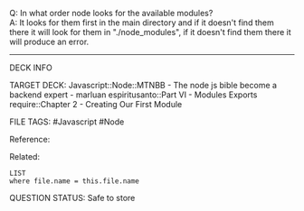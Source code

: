 Q: In what order node looks for the available modules?  
A: It looks for them first in the main directory and if it doesn't find them there it will look for them in "./node_modules", if it doesn't find them there it will produce an error.
<!--ID: 1693660762459-->

---

DECK INFO

TARGET DECK: Javascript::Node::MTNBB - The node js bible become a backend expert - marluan espiritusanto::Part VI - Modules Exports require::Chapter 2 - Creating Our First Module

FILE TAGS: #Javascript #Node

Reference:

Related:

```dataview
LIST
where file.name = this.file.name
```

QUESTION STATUS: Safe to store